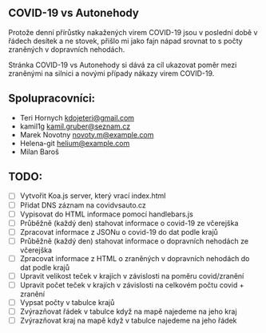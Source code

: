 ## COVID-19 vs Autonehody

Protože denní přírůstky nakažených virem COVID-19 jsou v poslední době v řádech desítek a ne stovek, přišlo mi jako fajn nápad srovnat to s počty zraněných v dopravních nehodách.

Stránka COVID-19 vs Autonehody si dává za cíl ukazovat poměr mezi zraněnými na silnici a novými případy nákazy virem COVID-19.

## Spolupracovníci:
* Teri Hornych <kdojeteri@gmail.com>
* kamil1g <kamil.gruber@seznam.cz> 
* Marek Novotny <novoty.m@example.com>
* Helena-git <helium@example.com>
* Milan Baroš

## TODO:
* [ ] Vytvořit Koa.js server, který vrací index.html
* [ ] Přidat DNS záznam na covidvsauto.cz
* [ ] Vypisovat do HTML informace pomocí handlebars.js
* [ ] Průběžně (každý den) stahovat informace o covid-19 ze včerejška
* [ ] Zpracovat informace z JSONu o covid-19 do dat podle krajů
* [ ] Průběžně (každý den) stahovat informace o dopravních nehodách ze včerejška
* [ ] Zpracovat informace z HTML o zraněných v dopravních nehodách do dat podle krajů
* [ ] Upravit velikost teček v krajích v závislosti na poměru covid/zranění
* [ ] Upravit počet teček v krajích v závislosti na celkovém počtu covid + zranění
* [ ] Vypsat počty v tabulce krajů
* [ ] Zvýrazňovat řádek v tabulce když na mapě najedeme na jeho kraj
* [ ] Zvýrazňovat kraj na mapě když v tabulce najedeme na jeho řádek
